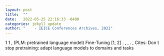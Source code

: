 ```yaml
---
layout: post
title:  ""
date:   2022-05-25 22:16:33 -0400
categories: jekyll update
author: "    - IEICE Conferences Archives, 2021"
---
```

1  1 ,  (PLM: pretrained language model)  Fine-Tuning  [1, 2] . , , . ,   Cites: Don t stop pretraining: adapt language models to domains and tasks